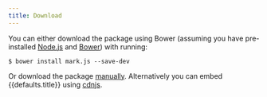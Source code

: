 ```yaml
---
title: Download
---
```


You can either download the package using Bower (assuming you have pre-installed
[Node.js][nodejs] and [Bower][bower]) with running:

```
$ bower install mark.js --save-dev
```

Or download the package [manually]({{{defaults.download}}}). Alternatively you
can embed {{defaults.title}} using [cdnjs][cdnjs].

[nodejs]: https://nodejs.org/en/
[bower]: http://bower.io/
[cdnjs]: https://cdnjs.com/libraries/mark.js/
